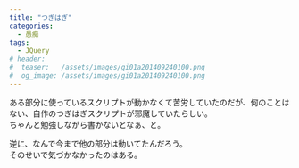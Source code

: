 ```yaml
---
title: "つぎはぎ"
categories:
  - 愚痴
tags:
  - JQuery
# header:
#  teaser:   /assets/images/gi01a201409240100.png
#  og_image: /assets/images/gi01a201409240100.png
---
```

ある部分に使っているスクリプトが動かなくて苦労していたのだが、何のことはない、自作のつぎはぎスクリプトが邪魔していたらしい。  
ちゃんと勉強しながら書かないとなぁ、と。

逆に、なんで今まで他の部分は動いてたんだろう。  
そのせいで気づかなかったのはある。